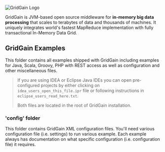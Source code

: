 ![GridGain Logo](http://www.gridgain.com/images/logo/logo_mid.png "GridGain Logo")

GridGain is JVM-based open source middleware for **in-memory big data processing** that scales to terabytes of data and thousands of machines. It uniquely integrates world's fastest MapReduce implementation with fully transactional In-Memory Data Grid.

## GridGain Examples
This folder contains all examples shipped with GridGain including examples for Java, Scala, Groovy, PHP with REST access as well as configuration and other miscellaneous files.

> If you are using IDEA or Eclipse Java IDEs you can open pre-configured projects by either clicking on `idea_users_open_this_file.ipr` file or following instructions in `eclipse_users_read_here.txt`. 
> 
>
> Both files are located in the root of GridGain installation.


### 'config' folder
This folder contains GridGain XML configuration files. You'll need various configuration file (i.e. settings) to run various example. Each example always has documentation on what specific configuration (i.e. configuration file) it requires.
